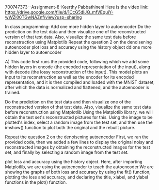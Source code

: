 700747373--Assignment-8-Keerthy Pabbathineni
Here is the video link: https://drive.google.com/file/d/1CcG5dIJQ_mfVEquiY-wWZi00TGwNAZnf/view?usp=sharing

In class programming:
Add one more hidden layer to autoencoder
Do the prediction on the test data and then visualize one of the reconstructed version of that test data. Also, visualize the same test data before reconstruction using Matplotlib
Repeat the question 2 on the denoisening autoencoder
plot loss and accuracy using the history object dd one more hidden layer to autoencoder

A) This code first runs the provided code, following which we add some hidden layers in encode (the encoded representation of the input), along with decode (the lossy reconstruction of the input). This model plots an input to its reconstruction as well as the encoder for its encoded representation, and it is then compiled and loaded with the MNIST dataset, after which the data is normalized and flattened, and the autoencoder is trained.

Do the prediction on the test data and then visualize one of the reconstructed version of that test data. Also, visualize the same test data before reconstruction using Matplotlib
Using the Matplotlib library, we will obtain the test set's reconstructed pictures for this. Using the image to be plotted's index, select a random image from the test set, and then use the imshow() function to plot both the original and the rebuilt picture.

Repeat the question 2 on the denoisening autoencoder First, we ran the provided code, then we added a few lines to display the original noisy and reconstructed images by obtaining the reconstructed images for the test set, and finally by selecting a random image from the test set.

plot loss and accuracy using the history object. Here, after importing Matplotlib, we are using the autoencoder to teach the autoencoder.We are showing the graphs of both loss and accuracy by using the fit() function, plotting the loss and accuracy, and declaring the title, xlabel, and ylabel functions in the plot() function.

